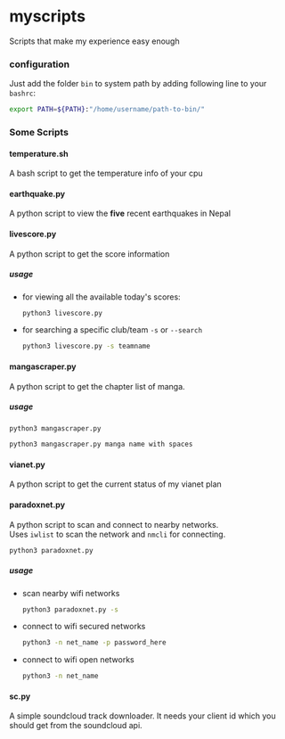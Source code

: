 # myscripts
Scripts that make my experience easy enough 

### configuration
Just add the folder `bin` to system path by adding following line to your `bashrc`:

```bash
export PATH=${PATH}:"/home/username/path-to-bin/"
```

### Some Scripts

#### temperature.sh
A bash script to get the temperature info of your cpu

#### earthquake.py
A python script to view the **five** recent earthquakes in Nepal

#### livescore.py
A python script to get the score information

##### usage
- for viewing all the available today's scores:
    ```bash
    python3 livescore.py
    ```

- for searching a specific club/team 
`-s` or `--search`
    ```bash
    python3 livescore.py -s teamname
    ```

#### mangascraper.py
A python script to get the chapter list of manga.

##### usage
```bash
python3 mangascraper.py
```

```bash
python3 mangascraper.py manga name with spaces
```

#### vianet.py
A python script to get the current status of my vianet plan

#### paradoxnet.py
A python script to scan and connect to nearby networks.  
Uses `iwlist` to scan the network and `nmcli` for connecting.

```bash
python3 paradoxnet.py
```

##### usage
- scan nearby wifi networks
    ```bash
    python3 paradoxnet.py -s
    ```
- connect to wifi secured networks
    ```bash
    python3 -n net_name -p password_here
    ```
- connect to wifi open networks
    ```bash
    python3 -n net_name
    ```
#### sc.py
A simple soundcloud track downloader. It needs your client id which you should get from the soundcloud api.
